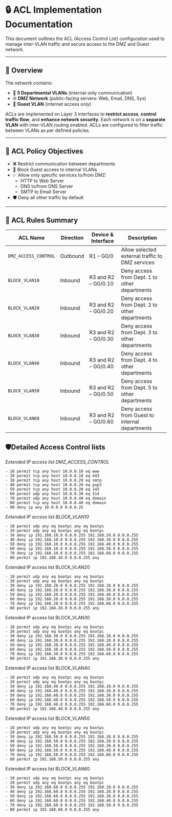 # 🔒 ACL Implementation Documentation

This document outlines the ACL (Access Control List) configuration used to manage inter-VLAN traffic and secure access to the DMZ and Guest network.

---

## 📘 Overview

The network contains:

- 🏢 **5 Departmental VLANs** (internal-only communication)
- 🌐 **DMZ Network** (public-facing servers: Web, Email, DNS, Sys)
- 📱 **Guest VLAN** (internet access only)

ACLs are implemented on Layer 3 interfaces to **restrict access**, **control traffic flow**, and **enhance network security**.
Each network is on a **separate VLAN** with inter-VLAN routing enabled. ACLs are configured to filter traffic between VLANs as per defined policies.

---
## 🎯 ACL Policy Objectives

- ❌ Restrict communication between departments
- 🚫 Block Guest access to internal VLANs
- ✅ Allow only specific services to/from DMZ:
  - HTTP to Web Server
  - DNS to/from DNS Server
  - SMTP to Email Server
- 🛡️ Deny all other traffic by default

---

## 📄 ACL Rules Summary

| ACL Name             | Direction | Device & Interface  | Description                                       |
|----------------------|-----------|---------------------|---------------------------------------------------|
| `DMZ_ACCESS_CONTROL` | Outbound  | R1 – G0/0           | Allow selected external traffic to DMZ services   |
| `BLOCK_VLAN10`       | Inbound   | R3 and R2 – G0/0.10 | Deny access from Dept. 1 to other departments     |
| `BLOCK_VLAN20`       | Inbound   | R3 and R2 – G0/0.20 | Deny access from Dept. 2 to other departments     |
| `BLOCK_VLAN30`       | Inbound   | R3 and R2 – G0/0.30 | Deny access from Dept. 3 to other departments     |
| `BLOCK_VLAN40`       | Inbound   | R3 and R2 – G0/0.40 | Deny access from Dept. 4 to other departments     |
| `BLOCK_VLAN50`       | Inbound   | R3 and R2 – G0/0.50 | Deny access from Dept. 5 to other departments     |
| `BLOCK_VLAN60`       | Inbound   | R3 and R2 – G0/0.60 | Deny access from Guest to internal departments    |

## 🛡️Detailed Access Control lists
*Extended IP access list DMZ_ACCESS_CONTROL*

    - 10 permit tcp any host 10.0.0.10 eq www
    - 20 permit tcp any host 10.0.0.10 eq 443
    - 30 permit tcp any host 10.0.0.20 eq smtp
    - 40 permit tcp any host 10.0.0.20 eq pop3
    - 50 permit tcp any host 10.0.0.20 eq 143
    - 60 permit udp any host 10.0.0.30 eq 514
    - 70 permit udp any host 10.0.0.40 eq domain
    - 80 permit tcp any host 10.0.0.40 eq domain
    - 90 deny ip any 10.0.0.0 0.0.0.25
    
*Extended IP access list BLOCK_VLAN10*

    - 10 permit udp any eq bootpc any eq bootps
    - 20 permit udp any eq bootps any eq bootpc
    - 30 deny ip 192.168.10.0 0.0.0.255 192.168.20.0 0.0.0.255
    - 40 deny ip 192.168.10.0 0.0.0.255 192.168.30.0 0.0.0.255
    - 50 deny ip 192.168.10.0 0.0.0.255 192.168.40.0 0.0.0.255
    - 60 deny ip 192.168.10.0 0.0.0.255 192.168.50.0 0.0.0.255
    - 70 deny ip 192.168.10.0 0.0.0.255 192.168.60.0 0.0.0.255
    - 80 permit ip 192.168.10.0 0.0.0.255 any
    
Extended IP access list BLOCK_VLAN20

    - 10 permit udp any eq bootpc any eq bootps
    - 20 permit udp any eq bootps any eq bootpc
    - 30 deny ip 192.168.20.0 0.0.0.255 192.168.10.0 0.0.0.255
    - 40 deny ip 192.168.20.0 0.0.0.255 192.168.30.0 0.0.0.255
    - 50 deny ip 192.168.20.0 0.0.0.255 192.168.40.0 0.0.0.255
    - 60 deny ip 192.168.20.0 0.0.0.255 192.168.50.0 0.0.0.255
    - 70 deny ip 192.168.20.0 0.0.0.255 192.168.60.0 0.0.0.255
    - 80 permit ip 192.168.20.0 0.0.0.255 any
    
Extended IP access list BLOCK_VLAN30

    - 10 permit udp any eq bootpc any eq bootps
    - 20 permit udp any eq bootps any eq bootpc
    - 30 deny ip 192.168.30.0 0.0.0.255 192.168.10.0 0.0.0.255
    - 40 deny ip 192.168.30.0 0.0.0.255 192.168.20.0 0.0.0.255
    - 50 deny ip 192.168.30.0 0.0.0.255 192.168.40.0 0.0.0.255
    - 60 deny ip 192.168.30.0 0.0.0.255 192.168.50.0 0.0.0.255
    - 70 deny ip 192.168.30.0 0.0.0.255 192.168.60.0 0.0.0.255
    - 80 permit ip 192.168.30.0 0.0.0.255 any
    
Extended IP access list BLOCK_VLAN40

    - 10 permit udp any eq bootpc any eq bootps
    - 20 permit udp any eq bootps any eq bootpc
    - 30 deny ip 192.168.40.0 0.0.0.255 192.168.10.0 0.0.0.255
    - 40 deny ip 192.168.40.0 0.0.0.255 192.168.20.0 0.0.0.255
    - 50 deny ip 192.168.40.0 0.0.0.255 192.168.30.0 0.0.0.255
    - 60 deny ip 192.168.40.0 0.0.0.255 192.168.50.0 0.0.0.255
    - 70 deny ip 192.168.40.0 0.0.0.255 192.168.60.0 0.0.0.255
    - 80 permit ip 192.168.40.0 0.0.0.255 any
    
Extended IP access list BLOCK_VLAN50

    - 10 permit udp any eq bootpc any eq bootps
    - 20 permit udp any eq bootps any eq bootpc
    - 30 deny ip 192.168.50.0 0.0.0.255 192.168.10.0 0.0.0.255
    - 40 deny ip 192.168.50.0 0.0.0.255 192.168.20.0 0.0.0.255
    - 50 deny ip 192.168.50.0 0.0.0.255 192.168.30.0 0.0.0.255
    - 60 deny ip 192.168.50.0 0.0.0.255 192.168.40.0 0.0.0.255
    - 70 deny ip 192.168.50.0 0.0.0.255 192.168.60.0 0.0.0.255
    - 80 permit ip 192.168.50.0 0.0.0.255 any
    
Extended IP access list BLOCK_VLAN60

    - 10 permit udp any eq bootpc any eq bootps
    - 20 permit udp any eq bootps any eq bootpc
    - 30 deny ip 192.168.60.0 0.0.0.255 192.168.10.0 0.0.0.255
    - 40 deny ip 192.168.60.0 0.0.0.255 192.168.20.0 0.0.0.255
    - 50 deny ip 192.168.60.0 0.0.0.255 192.168.30.0 0.0.0.255
    - 60 deny ip 192.168.60.0 0.0.0.255 192.168.40.0 0.0.0.255
    - 70 deny ip 192.168.60.0 0.0.0.255 192.168.50.0 0.0.0.255
    - 80 permit ip 192.168.60.0 0.0.0.255 any

